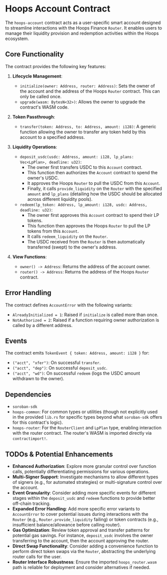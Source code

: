 # Hoops Account Contract

The `hoops-account` contract acts as a user-specific smart account designed to streamline interactions with the Hoops Finance `Router`. It enables users to manage their liquidity provision and redemption activities within the Hoops ecosystem.

## Core Functionality

The contract provides the following key features:

1.  **Lifecycle Management**:
    *   `initialize(owner: Address, router: Address)`: Sets the owner of the account and the address of the Hoops `Router` contract. This can only be called once.
    *   `upgrade(wasm: BytesN<32>)`: Allows the owner to upgrade the contract's WASM code.

2.  **Token Passthrough**:
    *   `transfer(token: Address, to: Address, amount: i128)`: A generic function allowing the owner to transfer any token held by this account to a specified address.

3.  **Liquidity Operations**:
    *   `deposit_usdc(usdc: Address, amount: i128, lp_plans: Vec<LpPlan>, deadline: u32)`:
        *   The owner first transfers USDC to this `Account` contract.
        *   This function then authorizes the `Account` contract to spend the owner's USDC.
        *   It approves the Hoops `Router` to pull the USDC from this `Account`.
        *   Finally, it calls `provide_liquidity` on the `Router` with the specified `amount` and `lp_plans` (detailing how the USDC should be allocated across different liquidity pools).
    *   `redeem(lp_token: Address, lp_amount: i128, usdc: Address, deadline: u32)`:
        *   The owner first approves this `Account` contract to spend their LP tokens.
        *   This function then approves the Hoops `Router` to pull the LP tokens from this `Account`.
        *   It calls `redeem_liquidity` on the `Router`.
        *   The USDC received from the `Router` is then automatically transferred (swept) to the owner's address.

4.  **View Functions**:
    *   `owner() -> Address`: Returns the address of the account owner.
    *   `router() -> Address`: Returns the address of the Hoops `Router` contract.

## Error Handling

The contract defines `AccountError` with the following variants:

*   `AlreadyInitialized = 1`: Raised if `initialize` is called more than once.
*   `NotAuthorized = 2`: Raised if a function requiring owner authorization is called by a different address.

## Events

The contract emits `TokenEvent { token: Address, amount: i128 }` for:
*   `("acct", "xfer")`: On successful `transfer`.
*   `("acct", "dep")`: On successful `deposit_usdc`.
*   `("acct", "wd")`: On successful `redeem` (logs the USDC amount withdrawn to the owner).

## Dependencies

*   `soroban-sdk`
*   `hoops-common`: For common types or utilities (though not explicitly used in the provided `lib.rs` for specific types beyond what `soroban-sdk` offers for this contract's logic).
*   `hoops-router`: For the `RouterClient` and `LpPlan` type, enabling interaction with the router contract. The router's WASM is imported directly via `contractimport!`.

## TODOs & Potential Enhancements

*   **Enhanced Authorization**: Explore more granular control over function calls, potentially differentiating permissions for various operations.
*   **Multi-Signer Support**: Investigate mechanisms to allow different types of signers (e.g., for automated strategies) or multi-signature control over the account.
*   **Event Granularity**: Consider adding more specific events for different stages within the `deposit_usdc` and `redeem` functions to provide better off-chain tracking.
*   **Expanded Error Handling**: Add more specific error variants to `AccountError` to cover potential issues during interactions with the `Router` (e.g., `Router.provide_liquidity` failing) or token contracts (e.g., insufficient balance/allowance before calling router).
*   **Gas Optimization**: Review token approval and transfer patterns for potential gas savings. For instance, `deposit_usdc` involves the owner transferring to the account, then the account approving the router.
*   **Direct Swap Functionality**: Consider adding a convenience function to perform direct token swaps via the `Router`, abstracting the underlying router calls for the user.
*   **Router Interface Robustness**: Ensure the imported `hoops_router.wasm` path is reliable for deployment and consider alternatives if needed.
